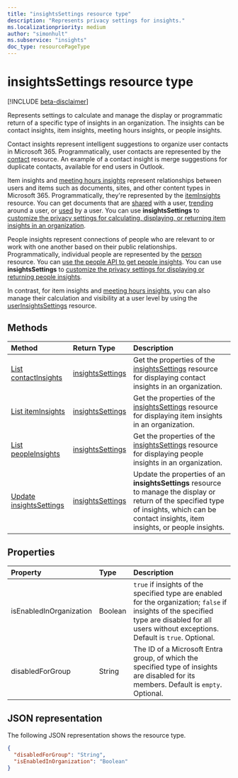 ```yaml
---
title: "insightsSettings resource type"
description: "Represents privacy settings for insights."
ms.localizationpriority: medium
author: "simonhult"
ms.subservice: "insights"
doc_type: resourcePageType
---
```


# insightsSettings resource type

[!INCLUDE [beta-disclaimer](../../includes/beta-disclaimer.md)]

Represents settings to calculate and manage the display or programmatic return of a specific type of insights in an organization. The insights can be contact insights, item insights, meeting hours insights, or people insights.

Contact insights represent intelligent suggestions to organize user contacts in Microsoft 365. Programmatically, user contacts are represented by the [contact](contact.md) resource. An example of a contact insight is merge suggestions for duplicate contacts, available for end users in Outlook.

Item insights and [meeting hours insights](https://support.microsoft.com/office/suggested-meeting-hours-0613d113-d7c1-4faa-bb11-c8ba30a78ef1) represent relationships between users and items such as documents, sites, and other content types in Microsoft 365. Programmatically, they're represented by the [itemInsights](iteminsights.md) resource. You can get documents that are [shared](../api/insights-list-shared.md) with a user, [trending](../api/insights-list-trending.md) around a user, or [used](../api/insights-list-used.md) by a user. You can use **insightsSettings** to [customize the privacy settings for calculating, displaying, or returning item insights in an organization](/graph/insights-customize-item-insights-privacy).

People insights represent connections of people who are relevant to or work with one another based on their public relationships. Programmatically, individual people are represented by the [person](person.md) resource. You can [use the people API to get people insights](/graph/people-insights-overview). You can use **insightsSettings** to [customize the privacy settings for displaying or returning people insights](/graph/insights-customize-people-insights-privacy).

In contrast, for item insights and [meeting hours insights](https://support.microsoft.com/office/update-your-meeting-hours-using-the-profile-card-0613d113-d7c1-4faa-bb11-c8ba30a78ef1), you can also manage their calculation and visibility at a user level by using the [userInsightsSettings](userinsightssettings.md) resource.

## Methods

| Method       | Return Type | Description |
|:-------------|:------------|:------------|
| [List contactInsights](../api/organizationsettings-list-contactinsights.md) | [insightsSettings](insightssettings.md) | Get the properties of the [insightsSettings](insightssettings.md) resource for displaying contact insights in an organization. |
| [List itemInsights](../api/peopleadminsettings-list-iteminsights.md) | [insightsSettings](insightssettings.md) | Get the properties of the [insightsSettings](insightssettings.md) resource for displaying item insights in an organization. |
| [List peopleInsights](../api/organizationsettings-list-peopleinsights.md) | [insightsSettings](insightssettings.md) | Get the properties of the [insightsSettings](insightssettings.md) resource for displaying people insights in an organization. |
| [Update insightsSettings](../api/insightssettings-update.md) | [insightsSettings](insightssettings.md) | Update the properties of an **insightsSettings** resource to manage the display or return of the specified type of insights, which can be contact insights, item insights, or people insights. |


## Properties

| Property   | Type|Description|
|:---------------|:--------|:----------|
|isEnabledInOrganization|Boolean| `true` if insights of the specified type are enabled for the organization; `false` if insights of the specified type are disabled for all users without exceptions. Default is `true`. Optional.|
|disabledForGroup|String| The ID of a Microsoft Entra group, of which the specified type of insights are disabled for its members. Default is `empty`. Optional.|

## JSON representation

The following JSON representation shows the resource type.

<!-- {
  "blockType": "resource",
  "optionalProperties": [],
  "@odata.type": "microsoft.graph.insightsSettings"
}-->

```json
{
  "disabledForGroup": "String",
  "isEnabledInOrganization": "Boolean"
}
```
